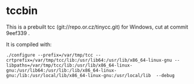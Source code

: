 # tccbin

This is a prebuilt tcc (git://repo.or.cz/tinycc.git) for Windows, cut at commit 9eef339 .

It is compiled with:
```shell 
./configure --prefix=/var/tmp/tcc --crtprefix=/var/tmp/tcc/lib:/usr/lib64:/usr/lib/x86_64-linux-gnu --libpaths=/var/tmp/tcc/lib:/usr/lib/x86_64-linux-gnu:/usr/lib64:/usr/lib:/lib/x86_64-linux-gnu:/lib:/usr/local/lib/x86_64-linux-gnu:/usr/local/lib  --debug
```

